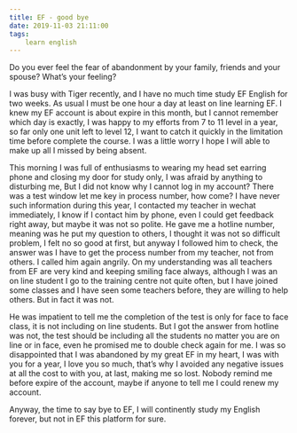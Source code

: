 ```yaml
---
title: EF - good bye
date: 2019-11-03 21:11:00
tags:
    learn english
---
```

Do you ever feel the fear of abandonment by your
family, friends and your spouse? What’s your feeling?

I was busy with Tiger recently, and I have no much
time study EF English for two weeks. As usual I must be one hour a day at least
on line learning EF. I knew my EF account is about expire in this month, but I cannot
remember which day is exactly, I was happy to my efforts from 7 to 11 level in
a year, so far only one unit left to level 12, I want to catch it quickly in
the limitation time before complete the course. I was a little worry I hope I
will able to make up all I missed by being absent. 

This morning I was full of enthusiasms to wearing my head
set earring phone and closing my door for study only, I was afraid by anything
to disturbing me, But I did not know why I cannot log in my account? There was
a test window let me key in process number, how come? I have never such
information during this year, I contacted my teacher in wechat immediately, I
know if I contact him by phone, even I could get feedback right away, but maybe
it was not so polite. He gave me a hotline number, meaning was he put my
question to others, I thought it was not so difficult problem, I felt no so
good at first, but anyway I followed him to check, the answer was I have to get
the process number from my teacher, not from others. I called him again angrily.
On my understanding was all teachers from EF are very kind and keeping smiling
face always, although I was an on line student I go to the training centre not
quite often, but I have joined some classes and I have seen some teachers
before, they are willing to help others. But in fact it was not.

He was impatient to tell me the completion of the test
is only for face to face class, it is not including on line students. But I got
the answer from hotline was not, the test should be including all the students
no matter you are on line or in face, even he promised me to double check again
for me. I was so disappointed that I was abandoned by my great EF in my heart, I
was with you for a year, I love you so much, that’s why I avoided any negative issues
at all the cost to with you, at last, making me so lost. Nobody remind me
before expire of the account, maybe if anyone to tell me I could renew my
account. 

Anyway, the time to say bye to EF, I will continently
study my English forever, but not in EF this platform for sure.